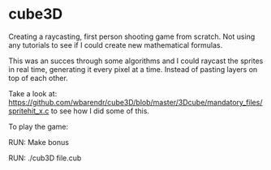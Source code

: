 # cube3D

Creating a raycasting, first person shooting game from scratch. 
Not using any tutorials to see if I could create new mathematical formulas. 

This was an succes through some algorithms and I could raycast the sprites in real time, generating it every pixel at a time. 
Instead of pasting layers on top of each other. 

Take a look at: https://github.com/wbarendr/cube3D/blob/master/3Dcube/mandatory_files/spritehit_x.c to see how I did some of this. 

To play the game:

RUN: Make bonus 

RUN: ./cub3D file.cub
